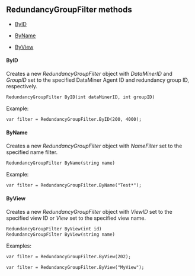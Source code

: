 ## RedundancyGroupFilter methods

- [ByID](#byid)

- [ByName](#byname)

- [ByView](#byview)

#### ByID

Creates a new *RedundancyGroupFilter* object with *DataMinerID* and *GroupID* set to the specified DataMiner Agent ID and redundancy group ID, respectively.

```txt
RedundancyGroupFilter ByID(int dataMinerID, int groupID)
```

Example:

```txt
var filter = RedundancyGroupFilter.ByID(200, 4000);
```

#### ByName

Creates a new *RedundancyGroupFilter* object with *NameFilter* set to the specified name filter.

```txt
RedundancyGroupFilter ByName(string name)
```

Example:

```txt
var filter = RedundancyGroupFilter.ByName("Test*");
```

#### ByView

Creates a new *RedundancyGroupFilter* object with *ViewID* set to the specified view ID or *View* set to the specified view name.

```txt
RedundancyGroupFilter ByView(int id)
RedundancyGroupFilter ByView(string name)
```

Examples:

```txt
var filter = RedundancyGroupFilter.ByView(202);
```

```txt
var filter = RedundancyGroupFilter.ByView("MyView");
```
